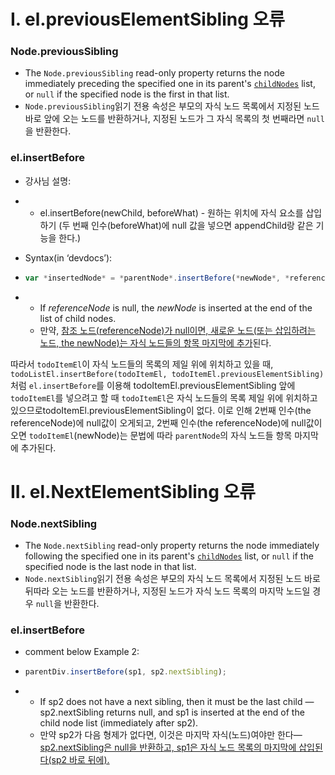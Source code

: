 # I. el.previousElementSibling 오류

### Node.previousSibling

- The `Node.previousSibling` read-only property returns the node immediately preceding the specified one in its parent's [`childNodes`](https://devdocs.io/dom/node/childnodes) list, or `null` if the specified node is the first in that list.
- `Node.previousSibling`읽기 전용 속성은 부모의 자식 노드 목록에서 지정된 노드 바로 앞에 오는 노드를 반환하거나, 지정된 노드가 그 자식 목록의 첫 번째라면 `null`을 반환한다. 



### el.insertBefore

- 강사님 설명:

- - el.insertBefore(newChild, beforeWhat) - 원하는 위치에 자식 요소를 삽입하기 (두 번째 인수(beforeWhat)에 null 값을 넣으면 appendChild랑 같은 기능을 한다.)



- Syntax(in ‘devdocs’):

- ```js
  var *insertedNode* = *parentNode*.insertBefore(*newNode*, *referenceNode*);
  ```

- - If *referenceNode* is null, the *newNode* is inserted at the end of the list of child nodes.
  - 만약, <u>참조 노드(referenceNode)가 null이면, 새로운 노드(또는 삽입하려는 노드, the newNode)는 자식 노드들의 항목 마지막에 추가</u>된다. 



따라서 `todoItemEl`이 자식 노드들의 목록의 제일 위에 위치하고 있을 때, `todoListEl.insertBefore(todoItemEl, todoItemEl.previousElementSibling)`처럼 `el.insertBefore`를 이용해 todoItemEl.previousElementSibling 앞에 `todoItemEl`를 넣으려고 할 때 `todoItemEl`은 자식 노드들의 목록 제일 위에 위치하고 있으므로todoItemEl.previousElementSibling이 없다. 이로 인해 2번째 인수(the referenceNode)에 null값이 오게되고, 2번째 인수(the referenceNode)에 null값이 오면 `todoItemEl`(newNode)는 문법에 따라 `parentNode`의 자식 노드들 항목 마지막에 추가된다. 



# II. el.NextElementSibling 오류

### Node.nextSibling

- The `Node.nextSibling` read-only property returns the node immediately following the specified one in its parent's [`childNodes`](https://devdocs.io/dom/node/childnodes) list, or `null` if the specified node is the last node in that list.
- `Node.nextSibling`읽기 전용 속성은 부모의 자식 노드 목록에서 지정된 노드 바로 뒤따라 오는 노드를 반환하거나, 지정된 노드가 자식 노드 목록의 마지막 노드일 경우 `null`을 반환한다. 



### el.insertBefore

- comment below Example 2:

- ```js
  parentDiv.insertBefore(sp1, sp2.nextSibling);
  ```

- - If sp2 does not have a next sibling, then it must be the last child — sp2.nextSibling returns null, and sp1 is inserted at the end of the child node list (immediately after sp2).
  - 만약 sp2가 다음 형제가 없다면, 이것은 마지막 자식(노드)여야만 한다—<u>sp2.nextSibling은 null을 반환하고, sp1은 자식 노드 목록의 마지막에 삽입된다(sp2 바로 뒤에).</u>
















